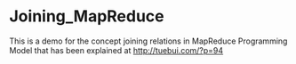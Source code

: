 Joining_MapReduce
=================
This is a demo for the concept joining relations in MapReduce Programming Model that has been explained at http://tuebui.com/?p=94
